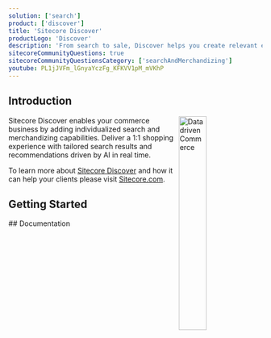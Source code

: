 ```yaml
---
solution: ['search']
product: ['discover']
title: 'Sitecore Discover'
productLogo: 'Discover'
description: 'From search to sale, Discover helps you create relevant experiences that drive conversions.'
sitecoreCommunityQuestions: true
sitecoreCommunityQuestionsCategory: ['searchAndMerchandizing']
youtube: PL1jJVFm_lGnyaYczFg_KFKVV1pM_mVKhP
---
```


## Introduction

<img src="/images/products/discover/discover-datadriven-commerce.svg" alt="Datadriven Commerce" width="33%" align="right" />
Sitecore Discover enables your commerce business by adding individualized search and merchandizing capabilities. Deliver a 1:1 shopping experience with tailored search results and recommendations driven by AI in real time.

To learn more about [Sitecore Discover](https://www.sitecore.com/products/discover) and how it can help your clients please visit [Sitecore.com](https://www.sitecore.com/products/discover).

<VideoPromo youTubeId="z1FR_W--7SI" title="Sitecore Discover introduction" description="Introduction to how Sitecore Discover delivers unique shopping journeys tailored to each shopper’s in-the-moment needs and wants." className="clear-both" />

## Getting Started

<Row columns={2}>
<Link title="Introduction to Sitecore Discover" link="/learn/getting-started/discover-introduction" />
<Link title="What's new in Sitecore Discover" link="https://doc.sitecore.com/discover/en/developers/discover-developer-guide/what-s-new-in-sitecore-discover.html" />
<Link title="Overview of Sitecore Discover integration" link="https://doc.sitecore.com/discover/en/developers/discover-developer-guide/overview-of-sitecore-discover-integration.html" />
<Link title="Getting started with your Discover integration" link="https://doc.sitecore.com/discover/en/developers/discover-developer-guide/getting-started-with-your-discover-integration.html" />
<Link title="Introduction to Discover JS SDK for React" link="https://doc.sitecore.com/discover/en/developers/discover-js-sdk-for-react/introduction-to-discover-js-sdk-for-react.html" />
<Link title="Discover JS SDK for React - UI Component Reference" link="https://developers.sitecorecloud.io/discover-sdk/react/1.x-alpha/storybook/index.html?path=/docs/introduction--page" />
</Row>
## Documentation

<Row columns={2}>
<Link title="User documentation" link="https://doc.sitecore.com/discover/en/users/discover-user-guide/index-en.html" />
<Link title="Developer documentation" link="https://doc.sitecore.com/discover/en/developers/discover-developer-guide/index-en.html" />
</Row>
